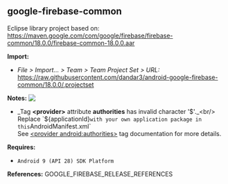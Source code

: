 ## google-firebase-common

Eclipse library project based on:<br/>
https://maven.google.com/com/google/firebase/firebase-common/18.0.0/firebase-common-18.0.0.aar

**Import:**
- _File > Import... > Team > Team Project Set > URL:_<br/>
  https://raw.githubusercontent.com/dandar3/android-google-firebase-common/18.0.0/.projectset

**Notes:** <img src="https://raw.githubusercontent.com/google/material-design-icons/main/png/alert/error_outline/materialicons/24dp/1x/baseline_error_outline_black_24dp.png" align="top" />
- _Tag **&lt;provider&gt;** attribute **authorities** has invalid character '$'._<br/>
  Replace `${applicationId}` with your own application package in this `AndroidManifest.xml`<br/>
  See [&lt;provider android:authorities&gt;](https://developer.android.com/guide/topics/manifest/provider-element.html#auth) tag documentation for more details.

**Requires:**
- `Android 9 (API 28) SDK Platform`

**References:**
GOOGLE_FIREBASE_RELEASE_REFERENCES